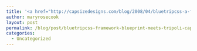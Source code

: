 ```yaml
---
title: '<a href="http://capsizedesigns.com/blog/2008/04/bluetripcss-a-fusion-of-blueprint-and-tripoli/">BlueTripCSS Framework - Blueprint meets Tripoli | Capsize Designs</a>'
author: maryrosecook
layout: post
permalink: /blog/post/bluetripcss-framework-blueprint-meets-tripoli-capsize-designs
categories:
  - Uncategorized
---
```

